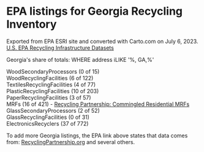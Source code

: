 # EPA listings for Georgia Recycling Inventory

Exported from EPA ESRI site and converted with Carto.com on July 6, 2023.
<a href="https://epa.maps.arcgis.com/home/item.html?id=b738c9f0ece146a59e0fb22446189f52">U.S. EPA Recycling Infrastructure Datasets</a>

Georgia's share of totals:
WHERE address iLIKE '%, GA,%'

WoodSecondaryProcessors (0 of 15)  
WoodRecyclingFacilities (6 of 122)  
TextilesRecyclingFacilities (4 of 77)  
PlasticRecyclingFacilities (10 of 203)  
PaperRecyclingFacilities (3 of 57)  
MRFs (16 of 421) - <a href="https://recyclingpartnership.org/residential-mrfs/">Recycling Partnership: Commingled Residential MRFs</a>
GlassSecondaryProcessors (2 of 52)  
GlassRecyclingFacilities (0 of 31)  
ElectronicsRecyclers (37 of 772)  

To add more Georgia listings, the EPA link above states that data comes from: <a href="https://recyclingpartnership.org">RecyclingPartnership.org</a> and several others.
